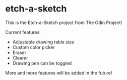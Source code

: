 # etch-a-sketch

This is the Etch-a-Sketch project from The Odin Project!

Current features:
- Adjustable drawing table size
- Custom color picker
- Eraser
- Clearer
- Drawing pen can be toggled

More and more features will be added in the future!